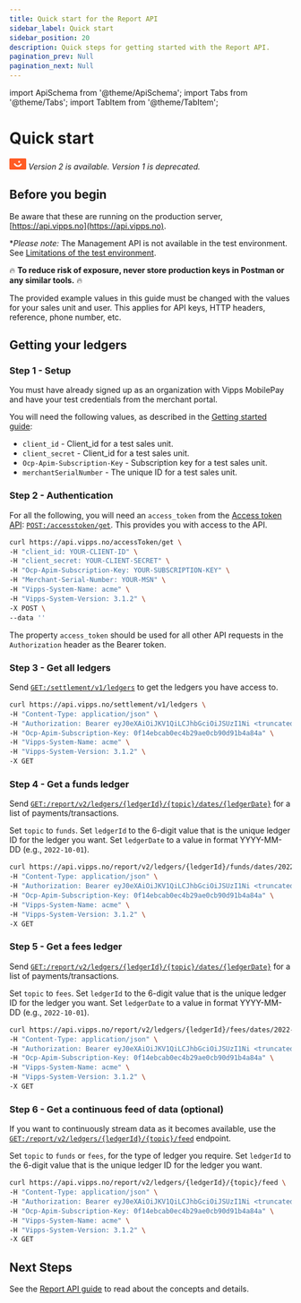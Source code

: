 ```yaml
---
title: Quick start for the Report API
sidebar_label: Quick start
sidebar_position: 20
description: Quick steps for getting started with the Report API.
pagination_prev: Null
pagination_next: Null
---
```


import ApiSchema from '@theme/ApiSchema';
import Tabs from '@theme/Tabs';
import TabItem from '@theme/TabItem';

# Quick start

![Vipps](./images/vipps.png) *Version 2 is available. Version 1 is deprecated.*

## Before you begin

Be aware that these are running on the production server, [https://api.vipps.no](https://api.vipps.no).

**Please note:*  The Management API is not available in the test environment. See
[Limitations of the test environment](https://developer.vippsmobilepay.com/docs/test-environment/#limitations-of-the-test-environment).

🔥 **To reduce risk of exposure, never store production keys in Postman or any similar tools.** 🔥

The provided example values in this guide must be changed with the values for your sales unit and user.
This applies for API keys, HTTP headers, reference, phone number, etc.

## Getting your ledgers

### Step 1 - Setup

You must have already signed up as an organization with Vipps MobilePay and have
your test credentials from the merchant portal.

You will need the following values, as described in the
[Getting started guide](https://developer.vippsmobilepay.com/docs/getting-started):

* `client_id` - Client_id for a test sales unit.
* `client_secret` - Client_id for a test sales unit.
* `Ocp-Apim-Subscription-Key` - Subscription key for a test sales unit.
* `merchantSerialNumber` - The unique ID for a test sales unit.

### Step 2 - Authentication

For all the following, you will need an `access_token` from the
[Access token API](https://developer.vippsmobilepay.com/docs/APIs/access-token-api):
[`POST:/accesstoken/get`](https://developer.vippsmobilepay.com/api/access-token#tag/Authorization-Service/operation/fetchAuthorizationTokenUsingPost).
This provides you with access to the API.

```bash
curl https://api.vipps.no/accessToken/get \
-H "client_id: YOUR-CLIENT-ID" \
-H "client_secret: YOUR-CLIENT-SECRET" \
-H "Ocp-Apim-Subscription-Key: YOUR-SUBSCRIPTION-KEY" \
-H "Merchant-Serial-Number: YOUR-MSN" \
-H "Vipps-System-Name: acme" \
-H "Vipps-System-Version: 3.1.2" \
-X POST \
--data ''
```

The property `access_token` should be used for all other API requests in the `Authorization` header as the Bearer token.

### Step 3 - Get all ledgers

Send
[`GET:/settlement/v1/ledgers`](https://developer.vippsmobilepay.com/api/report#/paths/~1settlement~1v1~1ledgers/get)
to get the ledgers you have access to.

```bash
curl https://api.vipps.no/settlement/v1/ledgers \
-H "Content-Type: application/json" \
-H "Authorization: Bearer eyJ0eXAiOiJKV1QiLCJhbGciOiJSUzI1Ni <truncated>" \
-H "Ocp-Apim-Subscription-Key: 0f14ebcab0ec4b29ae0cb90d91b4a84a" \
-H "Vipps-System-Name: acme" \
-H "Vipps-System-Version: 3.1.2" \
-X GET
```

### Step 4 - Get a funds ledger

Send
[`GET:/report/v2/ledgers/{ledgerId}/{topic}/dates/{ledgerDate}`][get-ledgers-endpoint]
for a list of payments/transactions.

Set `topic` to `funds`.
Set `ledgerId` to the 6-digit value that is the unique ledger ID for the ledger you want.
Set `ledgerDate` to a value in format YYYY-MM-DD (e.g., `2022-10-01`).

```bash
curl https://api.vipps.no/report/v2/ledgers/{ledgerId}/funds/dates/2022-10-01 \
-H "Content-Type: application/json" \
-H "Authorization: Bearer eyJ0eXAiOiJKV1QiLCJhbGciOiJSUzI1Ni <truncated>" \
-H "Ocp-Apim-Subscription-Key: 0f14ebcab0ec4b29ae0cb90d91b4a84a" \
-H "Vipps-System-Name: acme" \
-H "Vipps-System-Version: 3.1.2" \
-X GET
```

### Step 5 - Get a fees ledger

Send
[`GET:/report/v2/ledgers/{ledgerId}/{topic}/dates/{ledgerDate}`][get-ledgers-endpoint]
for a list of payments/transactions.

Set `topic` to `fees`.
Set `ledgerId` to the 6-digit value that is the unique ledger ID for the ledger you want.
Set `ledgerDate` to a value in format YYYY-MM-DD (e.g., `2022-10-01`).

```bash
curl https://api.vipps.no/report/v2/ledgers/{ledgerId}/fees/dates/2022-10-01 \
-H "Content-Type: application/json" \
-H "Authorization: Bearer eyJ0eXAiOiJKV1QiLCJhbGciOiJSUzI1Ni <truncated>" \
-H "Ocp-Apim-Subscription-Key: 0f14ebcab0ec4b29ae0cb90d91b4a84a" \
-H "Vipps-System-Name: acme" \
-H "Vipps-System-Version: 3.1.2" \
-X GET
```

### Step 6 - Get a continuous feed of data (optional)

If you want to continuously stream data as it becomes available, use the
[`GET:/report/v2/ledgers/{ledgerId}/{topic}/feed`][fetch-report-by-feed-endpoint]
endpoint.

Set `topic` to `funds` or `fees`, for the type of ledger you require.
Set `ledgerId` to the 6-digit value that is the unique ledger ID for the ledger you want.


```bash
curl https://api.vipps.no/report/v2/ledgers/{ledgerId}/{topic}/feed \
-H "Content-Type: application/json" \
-H "Authorization: Bearer eyJ0eXAiOiJKV1QiLCJhbGciOiJSUzI1Ni <truncated>" \
-H "Ocp-Apim-Subscription-Key: 0f14ebcab0ec4b29ae0cb90d91b4a84a" \
-H "Vipps-System-Name: acme" \
-H "Vipps-System-Version: 3.1.2" \
-X GET
```

## Next Steps

See the [Report API guide](./api-guide/README.md) to read about the concepts and details.



[get-ledgers-endpoint]:https://developer.vippsmobilepay.com/api/report/#tag/settlementv1/operation/getLedgers
[fetch-report-by-date-endpoint]:https://developer.vippsmobilepay.com/api/report/#tag/reportv2ledgers/paths/~1report~1v2~1ledgers~1%7BledgerId%7D~1%7Btopic%7D~1dates~1%7BledgerDate%7D/get
[fetch-report-by-feed-endpoint]:https://developer.vippsmobilepay.com/api/report/#tag/reportv2ledgers/paths/~1report~1v2~1ledgers~1%7BledgerId%7D~1%7Btopic%7D~1feed/get
